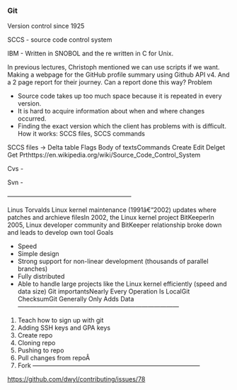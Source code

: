### Git 

Version control since 1925 

SCCS - source code control system 

IBM - 
Written in SNOBOL and the re written in C for Unix.


In previous lectures, Christoph mentioned we can use scripts if we want. Making a webpage for the GitHub profile summary using Github API v4. And a 2 page report for their journey. Can a report done this way?
Problem
* Source code takes up too much space because it is repeated in every version.
* It is hard to acquire information about when and where changes occurred.
* Finding the exact version which the client has problems with is difficult.
How it works:
SCCS files, SCCS commands

SCCS files -> Delta table 			Flags			Body of textsCommands
Create
Edit
Delget
Get
Prthttps://en.wikipedia.org/wiki/Source_Code_Control_System


Cvs - 

Svn - 

————————————————————

Linus Torvalds
Linux kernel maintenance (1991â€“2002) updates where patches and archieve filesIn 2002, the Linux kernel project BitKeeperIn 2005, Linux developer community and BitKeeper relationship broke down and leads to develop own tool 
Goals
* Speed
* Simple design
* Strong support for non-linear development (thousands of parallel branches)
* Fully distributed
* Able to handle large projects like the Linux kernel efficiently (speed and data size)
Git importantsNearly Every Operation Is LocalGit ChecksumGit Generally Only Adds Data
——————————————————————————

1. Teach how to sign up with git
2. Adding SSH keys and GPA keys
3. Create repo
4. Cloning repo
5. Pushing to repo
6. Pull changes from repoÂ 
7. Fork
———————————————————————————


https://github.com/dwyl/contributing/issues/78
